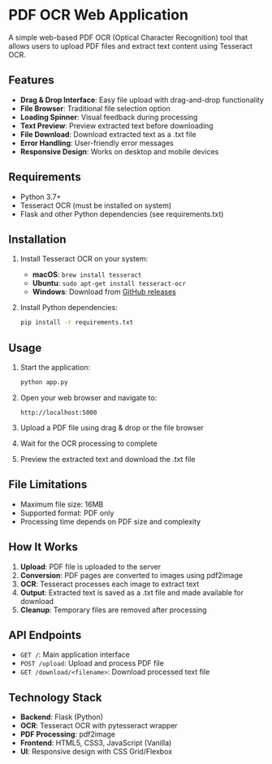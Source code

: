 # PDF OCR Web Application

A simple web-based PDF OCR (Optical Character Recognition) tool that allows users to upload PDF files and extract text content using Tesseract OCR.

## Features

- **Drag & Drop Interface**: Easy file upload with drag-and-drop functionality
- **File Browser**: Traditional file selection option
- **Loading Spinner**: Visual feedback during processing
- **Text Preview**: Preview extracted text before downloading
- **File Download**: Download extracted text as a .txt file
- **Error Handling**: User-friendly error messages
- **Responsive Design**: Works on desktop and mobile devices

## Requirements

- Python 3.7+
- Tesseract OCR (must be installed on system)
- Flask and other Python dependencies (see requirements.txt)

## Installation

1. Install Tesseract OCR on your system:
   - **macOS**: `brew install tesseract`
   - **Ubuntu**: `sudo apt-get install tesseract-ocr`
   - **Windows**: Download from [GitHub releases](https://github.com/tesseract-ocr/tesseract/releases)

2. Install Python dependencies:
   ```bash
   pip install -r requirements.txt
   ```

## Usage

1. Start the application:
   ```bash
   python app.py
   ```

2. Open your web browser and navigate to:
   ```
   http://localhost:5000
   ```

3. Upload a PDF file using drag & drop or the file browser
4. Wait for the OCR processing to complete
5. Preview the extracted text and download the .txt file

## File Limitations

- Maximum file size: 16MB
- Supported format: PDF only
- Processing time depends on PDF size and complexity

## How It Works

1. **Upload**: PDF file is uploaded to the server
2. **Conversion**: PDF pages are converted to images using pdf2image
3. **OCR**: Tesseract processes each image to extract text
4. **Output**: Extracted text is saved as a .txt file and made available for download
5. **Cleanup**: Temporary files are removed after processing

## API Endpoints

- `GET /`: Main application interface
- `POST /upload`: Upload and process PDF file
- `GET /download/<filename>`: Download processed text file

## Technology Stack

- **Backend**: Flask (Python)
- **OCR**: Tesseract OCR with pytesseract wrapper
- **PDF Processing**: pdf2image
- **Frontend**: HTML5, CSS3, JavaScript (Vanilla)
- **UI**: Responsive design with CSS Grid/Flexbox